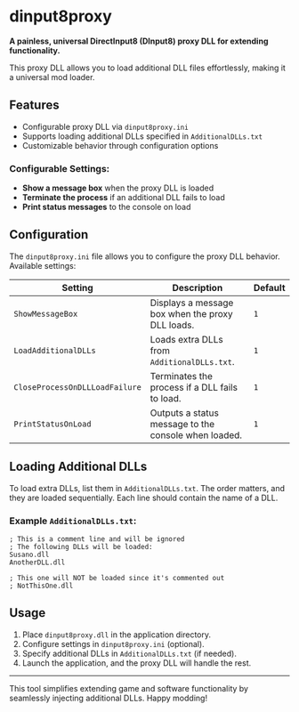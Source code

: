 # dinput8proxy

**A painless, universal DirectInput8 (DInput8) proxy DLL for extending functionality.**

This proxy DLL allows you to load additional DLL files effortlessly, making it a universal mod loader.

## Features
- Configurable proxy DLL via `dinput8proxy.ini`
- Supports loading additional DLLs specified in `AdditionalDLLs.txt`
- Customizable behavior through configuration options

### Configurable Settings:
- **Show a message box** when the proxy DLL is loaded
- **Terminate the process** if an additional DLL fails to load
- **Print status messages** to the console on load

## Configuration
The `dinput8proxy.ini` file allows you to configure the proxy DLL behavior. Available settings:

| Setting                      | Description                                                   | Default |
|------------------------------|---------------------------------------------------------------|---------|
| `ShowMessageBox`             | Displays a message box when the proxy DLL loads.            | `1`     |
| `LoadAdditionalDLLs`         | Loads extra DLLs from `AdditionalDLLs.txt`.                 | `1`     |
| `CloseProcessOnDLLLoadFailure` | Terminates the process if a DLL fails to load.            | `1`     |
| `PrintStatusOnLoad`          | Outputs a status message to the console when loaded.        | `1`     |

## Loading Additional DLLs
To load extra DLLs, list them in `AdditionalDLLs.txt`. The order matters, and they are loaded sequentially. Each line should contain the name of a DLL.

### Example `AdditionalDLLs.txt`:
```
; This is a comment line and will be ignored
; The following DLLs will be loaded:
Susano.dll
AnotherDLL.dll

; This one will NOT be loaded since it's commented out
; NotThisOne.dll
```

## Usage
1. Place `dinput8proxy.dll` in the application directory.
2. Configure settings in `dinput8proxy.ini` (optional).
3. Specify additional DLLs in `AdditionalDLLs.txt` (if needed).
4. Launch the application, and the proxy DLL will handle the rest.

---
This tool simplifies extending game and software functionality by seamlessly injecting additional DLLs. Happy modding!